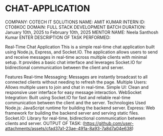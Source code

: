 # CHAT-APPLICATION

COMPANY: COTECH IT SOLUTIONS
NAME: AMIT KUMAR 
INTERN ID: CTO8KOC 
DOMAIN: FULL STACK DEVELOPMENT 
BATCH DURATION: January 10th, 2025 to February 10th, 2025 
MENTOR NAME: Neela Santhosh Kumar 
ENTER DESCRIPTION OF TASK PERFORMED: 

Real-Time Chat Application
This is a simple real-time chat application built using Node.js, Express, and Socket.IO. The application allows users to send and receive messages in real-time across multiple clients with minimal setup. It provides a basic chat interface and leverages Socket.IO for bidirectional communication between the client and server.

Features
Real-time Messaging: Messages are instantly broadcast to all connected clients without needing to refresh the page.
Multiple Users: Allows multiple users to join and chat in real-time.
Simple UI: Clean and responsive user interface for easy message interaction.
WebSocket Integration: Built using Socket.IO for fast and reliable real-time communication between the client and the server.
Technologies Used
Node.js: JavaScript runtime for building the backend server.
Express: Web framework for building the backend server and serving static files.
Socket.IO: Library for real-time, bidirectional communication between clients and server.
OUTPUT OF TASK: (https://github.com/user-attachments/assets/cfad37a1-23ae-491a-8a93-7a8d7a04e638)
